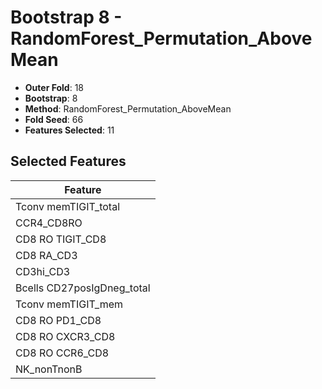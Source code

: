 # Bootstrap 8 - RandomForest_Permutation_AboveMean

- **Outer Fold**: 18
- **Bootstrap**: 8
- **Method**: RandomForest_Permutation_AboveMean
- **Fold Seed**: 66
- **Features Selected**: 11

## Selected Features

| Feature |
|---------|
| Tconv memTIGIT_total |
| CCR4_CD8RO |
| CD8 RO TIGIT_CD8 |
| CD8 RA_CD3 |
| CD3hi_CD3 |
| Bcells CD27posIgDneg_total |
| Tconv memTIGIT_mem |
| CD8 RO PD1_CD8 |
| CD8 RO CXCR3_CD8 |
| CD8 RO CCR6_CD8 |
| NK_nonTnonB |
